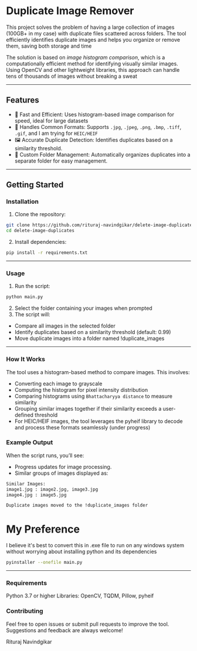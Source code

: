 # Duplicate Image Remover
This project solves the problem of having a large collection of images (100GB+ in my case) with duplicate files scattered across folders. The tool efficiently identifies duplicate images and helps you organize or remove them, saving both storage and time

The solution is based on *image histogram comparison*, which is a computationally efficient method for identifying visually similar images. Using OpenCV and other lightweight libraries, this approach can handle tens of thousands of images without breaking a sweat

---

## Features
- 🚀 Fast and Efficient: Uses histogram-based image comparison for speed, ideal for large datasets
- 📂 Handles Common Formats: Supports `.jpg`, `.jpeg`, `.png`, `.bmp`, `.tiff`, `.gif`, and I am trying for `HEIC/HEIF`
- 🖼 Accurate Duplicate Detection: Identifies duplicates based on a similarity threshold.
- 📁 Custom Folder Management: Automatically organizes duplicates into a separate folder for easy management.

---

## Getting Started
### Installation
1. Clone the repository:
```bash
git clone https://github.com/rituraj-navindgikar/delete-image-duplicates
cd delete-image-duplicates
```

2. Install dependencies:
```bash
pip install -r requirements.txt
```

--- 

### Usage
1. Run the script:
```bash
python main.py
```
2. Select the folder containing your images when prompted
3. The script will:

- Compare all images in the selected folder
- Identify duplicates based on a similarity threshold (default: 0.99)
- Move duplicate images into a folder named !duplicate_images

--- 

### How It Works
The tool uses a histogram-based method to compare images. This involves:
- Converting each image to grayscale
- Computing the histogram for pixel intensity distribution
- Comparing histograms using `Bhattacharyya distance` to measure similarity
- Grouping similar images together if their similarity exceeds a user-defined threshold
- For HEIC/HEIF images, the tool leverages the pyheif library to decode and process these formats seamlessly (under progress)


### Example Output
When the script runs, you’ll see:
- Progress updates for image processing.
- Similar groups of images displayed as:

```bash
Similar Images:
image1.jpg : image2.jpg, image3.jpg
image4.jpg : image5.jpg

Duplicate images moved to the !duplicate_images folder
```

# My Preference 
I believe it's best to convert this in .exe file to run on any windows system without worrying about installing python and its dependencies
```bash
pyinstaller --onefile main.py
```

---

### Requirements
Python 3.7 or higher
Libraries: OpenCV, TQDM, Pillow, pyheif

### Contributing
Feel free to open issues or submit pull requests to improve the tool. Suggestions and feedback are always welcome!

Rituraj Navindgikar

